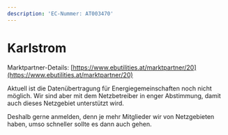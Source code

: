 ```yaml
---
description: 'EC-Nummer: AT003470'
---
```


# Karlstrom

Marktpartner-Details: [https://www.ebutilities.at/marktpartner/20](https://www.ebutilities.at/marktpartner/20)

Aktuell ist die Datenübertragung für Energiegemeinschaften noch nicht möglich. Wir sind aber mit dem Netzbetreiber in enger Abstimmung, damit auch dieses Netzgebiet unterstützt wird.&#x20;

Deshalb gerne anmelden, denn je mehr Mitglieder wir von Netzgebieten haben, umso schneller sollte es dann auch gehen. &#x20;

